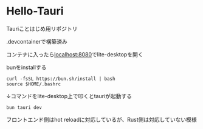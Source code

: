 # Hello-Tauri

Tauriことはじめ用リポジトリ

.devcontainerで構築済み

コンテナに入ったら[localhost:8080](localhost:8080)でlite-desktopを開く

bunをinstallする

```
curl -fsSL https://bun.sh/install | bash
source $HOME/.bashrc
```

↓コマンドをlite-desktop上で叩くとtauriが起動する

```
bun tauri dev
```

フロントエンド側はhot reloadに対応しているが、Rust側は対応していない模様